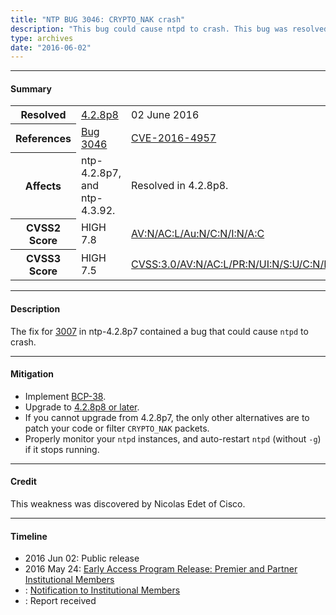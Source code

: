 ```yaml
---
title: "NTP BUG 3046: CRYPTO_NAK crash"
description: "This bug could cause ntpd to crash. This bug was resolved in NTP 4.2.8p8."
type: archives
date: "2016-06-02"
---
```


* * *

#### Summary

<table>
  <tbody>
	<tr>
		<th><b>Resolved</b></th>
		<td><a href="/support/securitynotice/4_2_8p8-release-announcement/">4.2.8p8</a></td>
		<td>02 June 2016</td>
	</tr>
	<tr>
		<th><b>References</b></th>
		<td><a href="https://bugs.ntp.org/show_bug.cgi?id=3046">Bug 3046</a></td>
		<td><a href="https://nvd.nist.gov/vuln/detail/CVE-2016-4957">CVE-2016-4957</a></td>
	</tr>
	<tr>
		<th><b>Affects</b></th>
		<td>ntp-4.2.8p7, and ntp-4.3.92.</td>
		<td>Resolved in 4.2.8p8.</td>
	</tr>
	<tr>
		<th><b>CVSS2 Score</b></th>
		<td>HIGH 7.8</td>
		<td><a href="https://nvd.nist.gov/vuln-metrics/cvss/v2-calculator?calculator&version=2.0&vector=(AV:N/AC:L/Au:N/C:N/I:N/A:C)">AV:N/AC:L/Au:N/C:N/I:N/A:C</a></td>
	</tr>
	<tr>
		<th><b>CVSS3 Score<b></th>
		<td>HIGH 7.5</td>
		<td><a href="https://www.first.org/cvss/calculator/3.0#CVSS:3.0/AV:N/AC:L/PR:N/UI:N/S:U/C:N/I:N/A:H">CVSS:3.0/AV:N/AC:L/PR:N/UI:N/S:U/C:N/I:N/A:H</a></td>
	</tr>	
  </tbody>	
</table>

* * *
    
#### Description 

The fix for [3007](https://bugs.ntp.org/show_bug.cgi?id=3007) in ntp-4.2.8p7 contained a bug that could cause `ntpd` to crash.

* * *
    
#### Mitigation

* Implement [BCP-38](http://www.bcp38.info/index.php/Main_Page).
* Upgrade to [4.2.8p8 or later](/downloads/).
* If you cannot upgrade from 4.2.8p7, the only other alternatives are to patch your code or filter `CRYPTO_NAK` packets.
* Properly monitor your `ntpd` instances, and auto-restart `ntpd` (without `-g`) if it stops running. 

* * *

#### Credit

This weakness was discovered by Nicolas Edet of Cisco.

* * *

#### Timeline

* 2016 Jun 02: Public release
* 2016 May 24: [Early Access Program Release: Premier and Partner Institutional Members](https://www.nwtime.org/membership/benefits/)
* : [Notification to Institutional Members](https://www.nwtime.org/membership/benefits/)
* : Report received